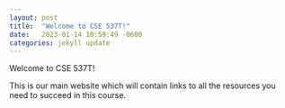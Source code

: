 ```yaml
---
layout: post
title:  "Welcome to CSE 537T!"
date:   2023-01-14 10:59:49 -0600
categories: jekyll update
---
```

Welcome to CSE 537T!

This is our main website which will contain links to all the resources you need to succeed in this course.

[jekyll-docs]: https://jekyllrb.com/docs/home
[jekyll-gh]:   https://github.com/jekyll/jekyll
[jekyll-talk]: https://talk.jekyllrb.com/
